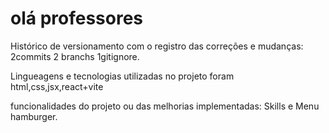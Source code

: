 # olá professores

Histórico de versionamento com o registro das correções e mudanças: 2commits 2 branchs 1gitignore.

Lingueagens e tecnologias utilizadas no projeto foram html,css,jsx,react+vite


funcionalidades do projeto ou das melhorias implementadas: Skills e Menu hamburger.


